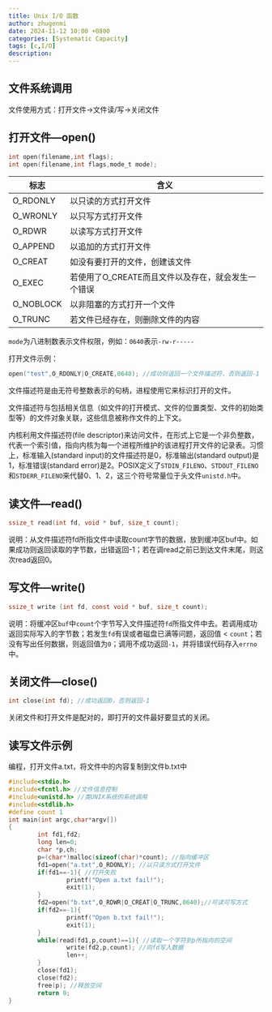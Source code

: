 ```yaml
---
title: Unix I/O 函数
author: zhugenmi
date: 2024-11-12 10:00 +0800
categories: [Systematic Capacity]
tags: [c,I/O]
description: 
---
```


## 文件系统调用

文件使用方式：打开文件→文件读/写→关闭文件

## 打开文件—open()

```c
int open(filename,int flags);
int open(filename,int flags,mode_t mode);
```

| 标志      | 含义                                               |
| --------- | -------------------------------------------------- |
| O_RDONLY  | 以只读的方式打开文件                               |
| O_WRONLY  | 以只写方式打开文件                                 |
| O_RDWR    | 以读写方式打开文件                                 |
| O_APPEND  | 以追加的方式打开文件                               |
| O_CREAT   | 如没有要打开的文件，创建该文件                     |
| O_EXEC    | 若使用了O_CREATE而且文件以及存在，就会发生一个错误 |
| O_NOBLOCK | 以非阻塞的方式打开一个文件                         |
| O_TRUNC   | 若文件已经存在，则删除文件的内容                   |

`mode`为八进制数表示文件权限，例如：`0640`表示`-rw-r-----`

打开文件示例：

```c
open("test",O_RDONLY|O_CREATE,0640); //成功则返回一个文件描述符，否则返回-1
```

文件描述符是由无符号整数表示的句柄，进程使用它来标识打开的文件。

文件描述符与包括相关信息（如文件的打开模式、文件的位置类型、文件的初始类型等）的文件对象关联，这些信息被称作文件的上下文。

内核利用文件描述符(file descriptor)来访问文件，在形式上它是一个非负整数，代表一个索引值，指向内核为每一个进程所维护的该进程打开文件的记录表。习惯上，标准输入(standard input)的文件描述符是0，标准输出(standard output)是1，标准错误(standard error)是2。POSIX定义了`STDIN_FILENO`、`STDOUT_FILENO`和`STDERR_FILENO`来代替0、1、2，这三个符号常量位于头文件`unistd.h`中。

## 读文件—read()

```c
ssize_t read(int fd, void * buf, size_t count);
```

说明：从文件描述符fd所指文件中读取count字节的数据，放到缓冲区buf中。如果成功则返回读取的字节数，出错返回-1；若在调read之前已到达文件末尾，则这次read返回0。

## 写文件—write()

```c
ssize_t write (int fd, const void * buf, size_t count);
```

说明：将缓冲区`buf`中`count`个字节写入文件描述符`fd`所指文件中去。若调用成功返回实际写入的字节数；若发生`fd`有误或者磁盘已满等问题，返回值 < `count`；若没有写出任何数据，则返回值为`0`；调用不成功返回`-1`，并将错误代码存入`errno`中。

## 关闭文件—close()

```c
int close(int fd); //成功返回0，否则返回-1
```

关闭文件和打开文件是配对的，即打开的文件最好要显式的关闭。

## 读写文件示例

编程，打开文件a.txt，将文件中的内容复制到文件b.txt中

```c
#include<stdio.h>
#include<fcntl.h> //文件信息控制
#include<unistd.h> //类UNIX系统的系统调用
#include<stdlib.h>
#define count 1
int main(int argc,char*argv[])
{
        int fd1,fd2;
        long len=0;
        char *p,ch;
        p=(char*)malloc(sizeof(char)*count); //指向缓冲区
        fd1=open("a.txt",O_RDONLY); //以只读方式打开文件
        if(fd1==-1){ //打开失败
                printf("Open a.txt fail!");
                exit(1);
        }
        fd2=open("b.txt",O_RDWR|O_CREAT|O_TRUNC,0640);//可读可写方式
        if(fd2==-1){
                printf("Open b.txt fail!");
                exit(1);
        }
        while(read(fd1,p,count)==1){ //读取一个字符到p所指向的空间
                write(fd2,p,count); //向fd写入数据
                len++;
        }
        close(fd1);
        close(fd2);
        free(p); //释放空间
        return 0;
}
```